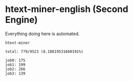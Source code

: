 # htext-miner-english (Second Engine)

Everything doing here is automated.

```
htext-miner

total: 779/9523 (8.18019531660191%)

job0: 175
job1: 199
job2: 266
job3: 139
```